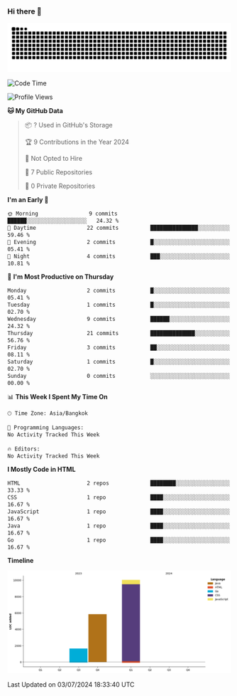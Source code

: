 ### Hi there 👋

<!--
**kevlog/kevlog** is a ✨ _special_ ✨ repository because its `README.md` (this file) appears on your GitHub profile.

Here are some ideas to get you started:

- 🔭 I’m currently working on ...
- 🌱 I’m currently learning ...
- 👯 I’m looking to collaborate on ...
- 🤔 I’m looking for help with ...
- 💬 Ask me about ...
- 📫 How to reach me: ...
- 😄 Pronouns: ...
- ⚡ Fun fact: ...
-->

<picture>
  <source media="(prefers-color-scheme: dark)" srcset="https://raw.githubusercontent.com/kevlog/kevlog/output/github-contribution-grid-snake-dark.svg">
  <source media="(prefers-color-scheme: light)" srcset="https://raw.githubusercontent.com/kevlog/kevlog/output/github-contribution-grid-snake.svg">
  <img alt="github contribution grid snake animation" src="https://raw.githubusercontent.com/kevlog/kevlog/output/github-contribution-grid-snake-dark.svg">
</picture>

<!--START_SECTION:waka-->
![Code Time](http://img.shields.io/badge/Code%20Time-4%20hrs%204%20mins-blue)

![Profile Views](http://img.shields.io/badge/Profile%20Views-0-blue)

**🐱 My GitHub Data** 

> 📦 ? Used in GitHub's Storage 
 > 
> 🏆 9 Contributions in the Year 2024
 > 
> 🚫 Not Opted to Hire
 > 
> 📜 7 Public Repositories 
 > 
> 🔑 0 Private Repositories 
 > 
**I'm an Early 🐤** 

```text
🌞 Morning                9 commits           ██████░░░░░░░░░░░░░░░░░░░   24.32 % 
🌆 Daytime                22 commits          ███████████████░░░░░░░░░░   59.46 % 
🌃 Evening                2 commits           █░░░░░░░░░░░░░░░░░░░░░░░░   05.41 % 
🌙 Night                  4 commits           ███░░░░░░░░░░░░░░░░░░░░░░   10.81 % 
```
📅 **I'm Most Productive on Thursday** 

```text
Monday                   2 commits           █░░░░░░░░░░░░░░░░░░░░░░░░   05.41 % 
Tuesday                  1 commits           █░░░░░░░░░░░░░░░░░░░░░░░░   02.70 % 
Wednesday                9 commits           ██████░░░░░░░░░░░░░░░░░░░   24.32 % 
Thursday                 21 commits          ██████████████░░░░░░░░░░░   56.76 % 
Friday                   3 commits           ██░░░░░░░░░░░░░░░░░░░░░░░   08.11 % 
Saturday                 1 commits           █░░░░░░░░░░░░░░░░░░░░░░░░   02.70 % 
Sunday                   0 commits           ░░░░░░░░░░░░░░░░░░░░░░░░░   00.00 % 
```


📊 **This Week I Spent My Time On** 

```text
🕑︎ Time Zone: Asia/Bangkok

💬 Programming Languages: 
No Activity Tracked This Week

🔥 Editors: 
No Activity Tracked This Week
```

**I Mostly Code in HTML** 

```text
HTML                     2 repos             ████████░░░░░░░░░░░░░░░░░   33.33 % 
CSS                      1 repo              ████░░░░░░░░░░░░░░░░░░░░░   16.67 % 
JavaScript               1 repo              ████░░░░░░░░░░░░░░░░░░░░░   16.67 % 
Java                     1 repo              ████░░░░░░░░░░░░░░░░░░░░░   16.67 % 
Go                       1 repo              ████░░░░░░░░░░░░░░░░░░░░░   16.67 % 
```



**Timeline**

![Lines of Code chart](https://raw.githubusercontent.com/kevlog/kevlog/main/assets/bar_graph.png)


 Last Updated on 03/07/2024 18:33:40 UTC
<!--END_SECTION:waka-->
